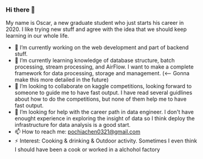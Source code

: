 ### Hi there 👋
My name is Oscar, a new graduate student who just starts his career in 2020.
I like trying new stuff and agree with the idea that we should keep learning in our whole life.


- 🔭 I’m currently working on the web development and part of backend stuff.
- 🌱 I’m currently learning knowledge of database structure, batch processing, stream processing, and AirFlow.
I want to make a complete framework for data processing, storage and management. (<-- Gonna make this more detailed in the future)
- 👯 I’m looking to collaborate on kaggle competitions, looking forward to someone to guide me to have fast output.
I have read several guidlines about how to do the competitions, but none of them help me to have fast output. 
- 🤔 I’m looking for help with the career path in data engineer. I don't have enought experience in exploring the insight of data so I think deploy the infrastructure for data analysis is a good start.
- 📫 How to reach me: pochiachen0321@gmail.com 
- ⚡ Interest: Cooking & drinking & Outdoor activity.
Sometimes I even think I should have been a cook or worked in a alchohol factory
